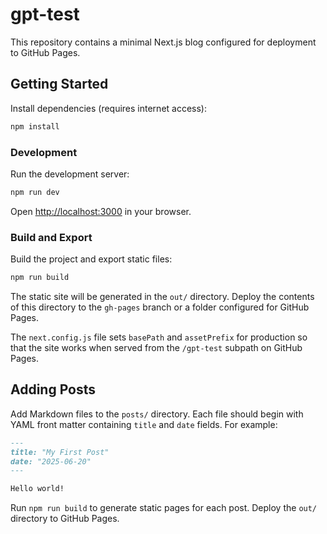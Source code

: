# gpt-test

This repository contains a minimal Next.js blog configured for deployment to GitHub Pages.

## Getting Started

Install dependencies (requires internet access):

```bash
npm install
```

### Development

Run the development server:

```bash
npm run dev
```

Open [http://localhost:3000](http://localhost:3000) in your browser.

### Build and Export

Build the project and export static files:

```bash
npm run build
```

The static site will be generated in the `out/` directory. Deploy the contents of this directory to the `gh-pages` branch or a folder configured for GitHub Pages.

The `next.config.js` file sets `basePath` and `assetPrefix` for production so that the site works when served from the `/gpt-test` subpath on GitHub Pages.

## Adding Posts

Add Markdown files to the `posts/` directory. Each file should begin with YAML front matter containing `title` and `date` fields. For example:

```markdown
---
title: "My First Post"
date: "2025-06-20"
---

Hello world!
```

Run `npm run build` to generate static pages for each post. Deploy the `out/` directory to GitHub Pages.
